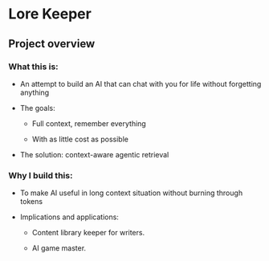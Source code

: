 # Lore Keeper

## Project overview

### What this is:

- An attempt to build an AI that can chat with you for life without forgetting anything

- The goals:
  - Full context, remember everything

  - With as little cost as possible

- The solution: context-aware agentic retrieval

### Why I build this:

- To make AI useful in long context situation without burning through tokens

- Implications and applications:
  - Content library keeper for writers.

  - AI game master.
